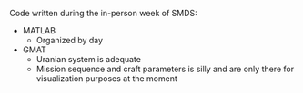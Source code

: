 Code written during the in-person week of SMDS:
- MATLAB
    - Organized by day
- GMAT
    - Uranian system is adequate
    - Mission sequence and craft parameters is silly and are only there for visualization purposes at the moment
